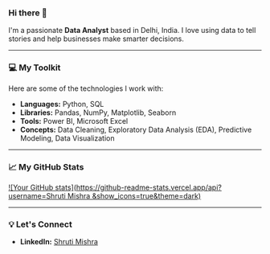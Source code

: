 ### Hi there 👋

I'm a passionate **Data Analyst** based in Delhi, India. I love using data to tell stories and help businesses make smarter decisions.

---

### 💻 My Toolkit
Here are some of the technologies I work with:

* **Languages:** Python, SQL
* **Libraries:** Pandas, NumPy, Matplotlib, Seaborn
* **Tools:** Power BI, Microsoft Excel
* **Concepts:** Data Cleaning, Exploratory Data Analysis (EDA), Predictive Modeling, Data Visualization

---

### 📈 My GitHub Stats
[![Your GitHub stats](https://github-readme-stats.vercel.app/api?username=Shruti Mishra &show_icons=true&theme=dark)](https://github.com/anuraghazra/github-readme-stats)

---

### 💡 Let's Connect
* **LinkedIn:** [Shruti Mishra]([YOUR-LINKEDIN-URL](https://www.linkedin.com/in/shrutimishra011/))
